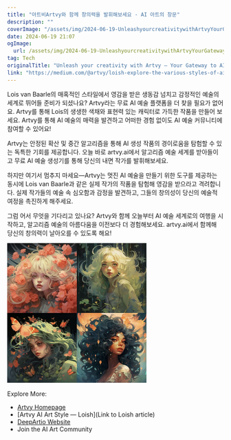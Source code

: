 ```yaml
---
title: "아트비Artvy와 함께 창의력을 발휘해보세요 - AI 아트의 창문"
description: ""
coverImage: "/assets/img/2024-06-19-UnleashyourcreativitywithArtvyYourGatewaytoAIArt_0.png"
date: 2024-06-19 21:07
ogImage: 
  url: /assets/img/2024-06-19-UnleashyourcreativitywithArtvyYourGatewaytoAIArt_0.png
tag: Tech
originalTitle: "Unleash your creativity with Artvy — Your Gateway to AI Art!"
link: "https://medium.com/@artvy/loish-explore-the-various-styles-of-ai-art-with-loish-d525db3af3cd"
---
```



Lois van Baarle의 매혹적인 스타일에서 영감을 받은 생동감 넘치고 감정적인 예술의 세계로 뛰어들 준비가 되셨나요? Artvy라는 무료 AI 예술 플랫폼을 더 찾을 필요가 없어요. Artvy를 통해 Lois의 생생한 색채와 표현력 있는 캐릭터로 가득한 작품을 만들어 보세요. Artvy를 통해 AI 예술의 매력을 발견하고 어떠한 경험 없이도 AI 예술 커뮤니티에 참여할 수 있어요!

Artvy는 안정된 확산 및 중간 알고리즘을 통해 AI 생성 작품의 경이로움을 탐험할 수 있는 독특한 기회를 제공합니다. 오늘 바로 artvy.ai에서 알고리즘 예술 세계를 받아들이고 무료 AI 예술 생성기를 통해 당신의 내면 작가를 발휘해보세요.

하지만 여기서 멈추지 마세요—Artvy는 멋진 AI 예술을 만들기 위한 도구를 제공하는 동시에 Lois van Baarle과 같은 실제 작가의 작품을 탐험해 영감을 받으라고 격려합니다. 실제 작가들의 예술 속 심오함과 감정을 발견하고, 그들의 창의성이 당신의 예술적 여정을 촉진하게 해주세요.

그럼 어서 무엇을 기다리고 있나요? Artvy와 함께 오늘부터 AI 예술 세계로의 여행을 시작하고, 알고리즘 예술의 아름다움을 이전보다 더 경험해보세요. artvy.ai에서 함께해 당신의 창의력이 날아오를 수 있도록 해요!

<div class="content-ad"></div>


![Artvy](/assets/img/2024-06-19-UnleashyourcreativitywithArtvyYourGatewaytoAIArt_0.png)

Explore More:

- [Artvy Homepage](https://www.artvy.com)
- [Artvy AI Art Style — Loish](Link to Loish article)
- [DeepArtio Website](https://www.deepartio.com)
- Join the AI Art Community
